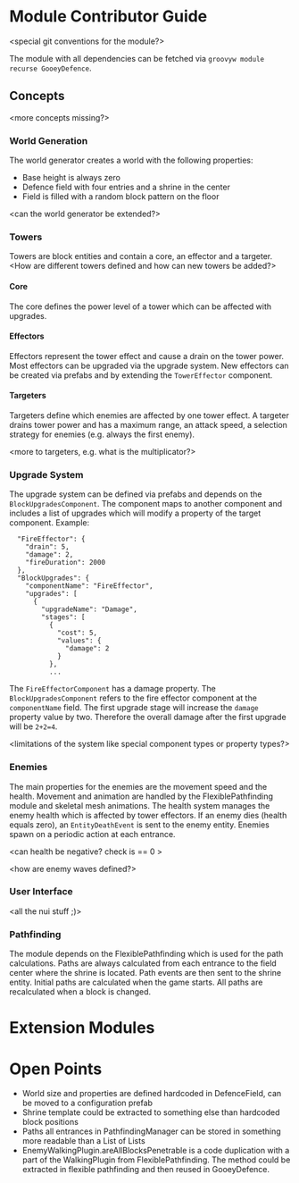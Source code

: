 # Module Contributor Guide
<special git conventions for the module?>

The module with all dependencies can be fetched via `groovyw module recurse GooeyDefence`.

## Concepts
<more concepts missing?>

### World Generation
The world generator creates a world with the following properties:
- Base height is always zero
- Defence field with four entries and a shrine in the center
- Field is filled with a random block pattern on the floor

<can the world generator be extended?>

### Towers
Towers are block entities and contain a core, an effector and a targeter.
<How are different towers defined and how can new towers be added?>

#### Core
The core defines the power level of a tower which can be affected with upgrades.

#### Effectors
Effectors represent the tower effect and cause a drain on the tower power.
Most effectors can be upgraded via the upgrade system.
New effectors can be created via prefabs and by extending the `TowerEffector` component.

#### Targeters
Targeters define which enemies are affected by one tower effect.
A targeter drains tower power and has a maximum range, an attack speed,
a selection strategy for enemies (e.g. always the first enemy).

<more to targeters, e.g. what is the multiplicator?>

### Upgrade System
The upgrade system can be defined via prefabs and depends on the `BlockUpgradesComponent`.
The component maps to another component and includes a list of upgrades 
which will modify a property of the target component.
Example:
```
  "FireEffector": {
    "drain": 5,
    "damage": 2,
    "fireDuration": 2000
  },
  "BlockUpgrades": {
    "componentName": "FireEffector",
    "upgrades": [
      {
        "upgradeName": "Damage",
        "stages": [
          {
            "cost": 5,
            "values": {
              "damage": 2
            }
          },
          ...
```
The `FireEffectorComponent` has a damage property. The `BlockUpgradesComponent` refers to the fire effector component
at the `componentName` field. The first upgrade stage will increase the `damage` property value by two. Therefore the
overall damage after the first upgrade will be `2+2=4`.

<limitations of the system like special component types or property types?>

### Enemies
The main properties for the enemies are the movement speed and the health.
Movement and animation are handled by the FlexiblePathfinding module and skeletal mesh animations.
The health system manages the enemy health which is affected by tower effectors.
If an enemy dies (health equals zero), an `EntityDeathEvent` is sent to the enemy entity.
Enemies spawn on a periodic action at each entrance.

<can health be negative? check is == 0 >

<how are enemy waves defined?>

### User Interface
<all the nui stuff ;)>

### Pathfinding
The module depends on the FlexiblePathfinding which is used for the path calculations.
Paths are always calculated from each entrance to the field center where the shrine is located.
Path events are then sent to the shrine entity.
Initial paths are calculated when the game starts. All paths are recalculated when a block is changed.

# Extension Modules
<how to add extra features with new modules>

# Open Points
- World size and properties are defined hardcoded in DefenceField, can be moved to a configuration prefab
- Shrine template could be extracted to something else than hardcoded block positions
- Paths all entrances in PathfindingManager can be stored in something more readable than a List of Lists
- EnemyWalkingPlugin.areAllBlocksPenetrable is a code duplication with a part of the WalkingPlugin from FlexiblePathfinding.
The method could be extracted in flexible pathfinding and then reused in GooeyDefence.